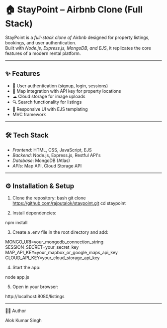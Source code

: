 # 🏠 StayPoint – Airbnb Clone (Full Stack)

StayPoint is a *full-stack clone of Airbnb* designed for property listings, bookings, and user authentication.  
Built with *Node.js, Express.js, MongoDB, and EJS*, it replicates the core features of a modern rental platform.

---

## ✨ Features
- 🏡 User authentication (signup, login, sessions)
- 📍 Map integration with API key for property locations
- ☁ Cloud storage for image uploads
- 🔍 Search functionality for listings
- 📱 Responsive UI with EJS templating
- MVC framework

---

## 🛠 Tech Stack
- *Frontend*: HTML, CSS, JavaScript, EJS
- *Backend*: Node.js, Express.js, Restful API's
- *Database*: MongoDB (Atlas)
- *APIs*: Map API, Cloud Storage API

---

## ⚙ Installation & Setup

1. Clone the repository:
   bash
   git clone https://github.com/rajputalok/staypoint.git
   cd staypoint

2. Install dependencies:

npm install

3. Create a .env file in the root directory and add:

MONGO_URI=your_mongodb_connection_string
SESSION_SECRET=your_secret_key
MAP_API_KEY=your_mapbox_or_google_maps_api_key
CLOUD_API_KEY=your_cloud_storage_api_key

4. Start the app:

node app.js

5. Open in your browser:

http://localhost:8080/listings

---

👨‍💻 Author

Alok Kumar Singh
